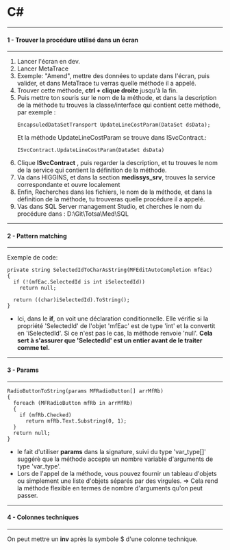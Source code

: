 # C# 
***
#### 1 - Trouver la procédure utilisé dans un écran
***
1. Lancer l'écran en dev.
2. Lancer MetaTrace
3. Exemple: "Amend", mettre des données to update dans l'écran, puis valider, et dans MetaTrace tu verras quelle méthode il a appelé.
4. Trouver cette méthode, __ctrl + clique droite__ jusqu'à la fin.
5. Puis mettre ton souris sur le nom de la méthode, et dans la description de la méthode tu trouves la classe/interface qui contient cette méthode, par exemple :
    ````
    EncapsuledDataSetTransport UpdateLineCostParam(DataSet dsData);
    ````
    Et la méthode UpdateLineCostParam se trouve dans ISvcContract.:
    ````
    ISvcContract.UpdateLineCostParam(DataSet dsData)
    ````
6. Clique __ISvcContract__ , puis regarder la description, et tu trouves le nom de la service qui contient la définition de la méthode.
7. Va dans HIGGINS, et dans la section __medissys_srv__, trouves la service correspondante et ouvre localement
8. Enfin, Recherches dans les fichiers, le nom de la méthode, et dans la définition de la méthode, tu trouveras quelle procédure il a appelé.
9. Vas dans SQL Server management Studio, et cherches le nom du procédure dans : D:\Git\Totsa\Med\SQL 

***
#### 2 - Pattern matching
***
Exemple de code:
````
private string SelectedIdToCharAsString(MFEditAutoCompletion mfEac)
{
  if (!(mfEac.SelectedId is int iSelectedId))
    return null;

  return ((char)iSelectedId).ToString();
}
````
- Ici, dans le __if__, on voit une déclaration conditionnelle.
    Elle vérifie si la propriété 'SelectedId' de l'objet 'mfEac' est de type 'int' et la convertit en 'iSelectedId'. Si ce n'est pas le cas, la méthode renvoie 'null'. 
__Cela sert à s'assurer que 'SelectedId' est un entier avant de le traiter comme tel.__

***
#### 3 - Params
***
````
RadioButtonToString(params MFRadioButton[] arrMfRb)
{
  foreach (MFRadioButton mfRb in arrMfRb)
  {
    if (mfRb.Checked)
      return mfRb.Text.Substring(0, 1);
  }
  return null;
}
````
- le fait d'utiliser __params__ dans la signature, suivi du type 'var_type[]' suggérè que la méthode accepte un nombre variable d'arguments de type 'var_type'.
- Lors de l'appel de la méthode, vous pouvez fournir un tableau d'objets ou simplement une liste d'objets séparés par des virgules. => Cela rend la méthode flexible en termes de nombre d'arguments qu'on peut passer.


***
#### 4 - Colonnes techniques
***
On peut mettre un __inv__ après la symbole $ d'une colonne technique.



